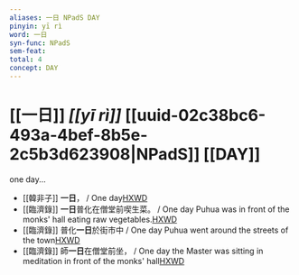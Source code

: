 ```yaml
---
aliases: 一日 NPadS DAY
pinyin: yī rì
word: 一日
syn-func: NPadS
sem-feat: 
total: 4
concept: DAY 
---
```

# [[一日]] *[[yī rì]]*  [[uuid-02c38bc6-493a-4bef-8b5e-2c5b3d623908|NPadS]] [[DAY]]
one day...
 - [[韓非子]] **一日**， / One day[HXWD](https://hxwd.org/textview.html?location=KR3c0005_tls_032-128a.5)
 - [[臨濟錄]] **一日**普化在僧堂前喫生菜。 / One day Puhua was in front of the monks' hall eating raw vegetables.[HXWD](https://hxwd.org/textview.html?location=KR6q0053_T_001-0503b.51)
 - [[臨濟錄]] 普化**一日**於街市中 / One day Puhua went around the streets of the town[HXWD](https://hxwd.org/textview.html?location=KR6q0053_T_001-0504b.56)
 - [[臨濟錄]] 師**一日**在僧堂前坐， / One day the Master was sitting in meditation in front of the monks' hall[HXWD](https://hxwd.org/textview.html?location=KR6q0053_T_001-0505a.71)